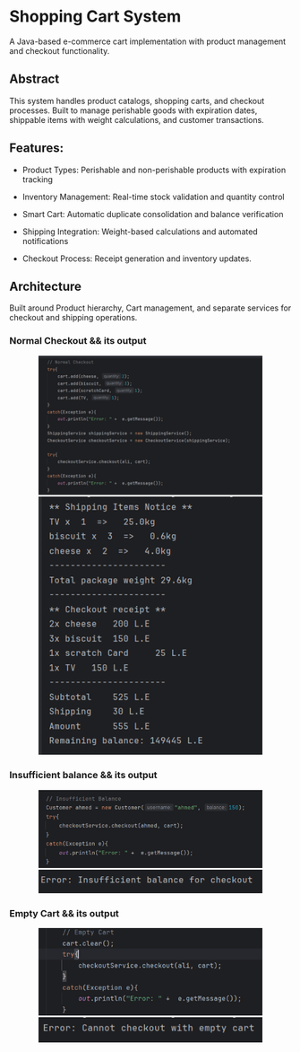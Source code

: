 # Shopping Cart System
A Java-based e-commerce cart implementation with product management and checkout functionality.

## Abstract
This system handles product catalogs, shopping carts, and checkout processes. Built to manage perishable goods with expiration dates, shippable items with weight calculations, and customer transactions.

## Features:
- Product Types: Perishable and non-perishable products with expiration tracking

- Inventory Management: Real-time stock validation and quantity control

- Smart Cart: Automatic duplicate consolidation and balance verification

- Shipping Integration: Weight-based calculations and automated notifications

- Checkout Process: Receipt generation and inventory updates.

## Architecture
Built around Product hierarchy, Cart management, and separate services for checkout and shipping operations.

### Normal Checkout && its output

<div align="center">
  <img src="./imgs/normal-checkout.png" alt="code" width="400"/>
  <img src="./imgs/normal-checkout-output.png" alt="output" width="400"/>
</div>

### Insufficient balance && its output

<div align="center">
  <img src="./imgs/insuffecient-balance.png" alt="code" width="400"/>
  <img src="./imgs/insuffecient-balance-output.png" alt="output" width="400"/>
</div>

### Empty Cart && its output

<div align="center">
  <img src="./imgs/empty-cart.png" alt="code" width="400"/>
  <img src="./imgs/empty-cart-output.png" alt="output" width="400"/>
</div>
